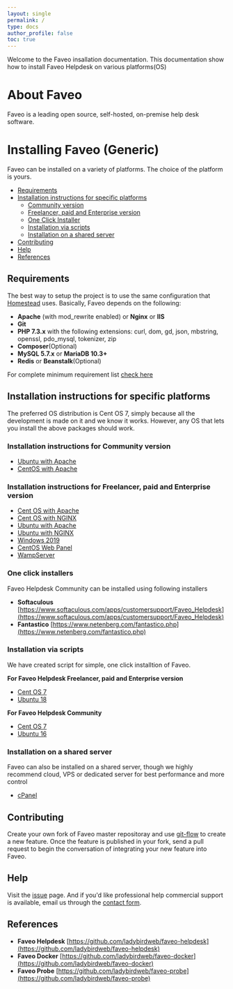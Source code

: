 ```yaml
---
layout: single
permalink: /
type: docs
author_profile: false
toc: true
---
```


Welcome to the Faveo insallation documentation.
This documentation show how to install Faveo Helpdesk on various platforms(OS)

# About Faveo
Faveo is a leading open source, self-hosted, on-premise help desk software. 


# Installing Faveo (Generic) <!-- omit in toc -->

Faveo can be installed on a variety of platforms. The choice of the platform is yours.

- [Requirements](#requirements)
- [Installation instructions for specific platforms](#installation-instructions-for-specific-platforms)
  - [Community version](#markdown-generic-linux-instructions)
  - [Freelancer, paid and Enterprise version](#markdown-generic-linux-instructions-enterprise)
  - [One Click Installer](#markdown-one-click-installer)
  - [Installation via scripts](#markdown-script-installer)
  - [Installation on a shared server](#markdown-shared-sever)
- [Contributing](#markdown-contributing)
- [Help](#markdown-help)
- [References](#markdown-references)

<a id="markdown-requirements" name="requirements"></a>
## Requirements

The best way to setup the project is to use the same configuration that [Homestead](https://laravel.com/docs/homestead) uses. Basically, Faveo depends on the following:

-   **Apache** (with mod_rewrite enabled) or **Nginx** or **IIS**
-   **Git**
-   **PHP 7.3.x** with the following extensions: curl, dom, gd, json, mbstring, openssl, pdo_mysql, tokenizer, zip
-   **Composer**(Optional)
-   **MySQL 5.7.x** or **MariaDB 10.3+**
-   **Redis** or **Beanstalk**(Optional)

For complete minimum requirement list [check here](/docs/system-requirement/requirement)


<a id="markdown-installation-instructions-for-specific-platforms" name="installation-instructions-for-specific-platforms"></a>
## Installation instructions for specific platforms

The preferred OS distribution is Cent OS 7, simply because all the development is made on it and we know it works. However, any OS that lets you install the above packages should work.

<a id="markdown-generic-linux-instructions" name="generic-linux-instructions"></a>
### Installation instructions for Community version
* [Ubuntu with Apache](/docs/installation/providers/community/ubuntu-apache)
* [CentOS with Apache](/docs/installation/providers/community/centos-apache)

<a id="markdown-generic-linux-instructions-enterprise" name="generic-linux-instructions-enterprise"></a>
### Installation instructions for Freelancer, paid and Enterprise version
* [Cent OS with Apache](/docs/installation/providers/enterprise/centos-apache)
* [Cent OS with NGINX](/docs/installation/providers/enterprise/centos-nginx)
* [Ubuntu with Apache](/docs/installation/providers/enterprise/ubuntu-apache)
* [Ubuntu with NGINX](/docs/installation/providers/enterprise/ubuntu-nginx)
* [Windows 2019](/docs/installation/providers/enterprise/windows)
* [CentOS Web Panel](/docs/installation/providers/enterprise/centos-web-panel)
* [WampServer](/docs/installation/providers/enterprise/wamp)

<a id="markdown-one-click-installer" name="markdown-one-click-installer"></a>
### One click installers 

Faveo Helpdesk Community can be installed using following installers
- **Softaculous** [https://www.softaculous.com/apps/customersupport/Faveo_Helpdesk](https://www.softaculous.com/apps/customersupport/Faveo_Helpdesk)
- **Fantastico** [https://www.netenberg.com/fantastico.php](https://www.netenberg.com/fantastico.php)

<a id="markdown-script-installer" name="markdown-script-installer"></a>
### Installation via scripts 
We have created script for simple, one click installtion of Faveo.

**For Faveo Helpdesk Freelancer, paid and Enterprise version**

* [Cent OS 7](/installation-scripts/helpdesk/centos7)
* [Ubuntu 18](/installation-scripts/helpdesk/ubuntu18)

**For Faveo Helpdesk Community**
* [Cent OS 7](/installation-scripts/helpdesk-community/centos7)
* [Ubuntu 16](/installation-scripts/helpdesk-community/ubuntu16)

<a id="markdown-shared-sever" name="markdown-shared-sever"></a>
### Installation on a shared server

Faveo can also be installed on a shared server, though we highly recommend cloud, VPS or dedicated server for best performance and more control
* [cPanel](/docs/installation/providers/community/cpanel)

<a id="markdown-contributing" name="markdown-contributing"></a>
## Contributing

Create your own fork of Faveo master repositoray and use [git-flow](https://github.com/nvie/gitflow) to create a new feature. Once the feature is published in your fork, send a pull request to begin the conversation of integrating your new feature into Faveo.

<a id="markdown-help" name="markdown-help"></a>
## Help

Visit the [issue](https://github.com/ladybirdweb/issues) page. And if you'd like professional help commercial support is available, email us through the [contact form](http://www.faveohelpdesk.com/contact-us/).

<a id="markdown-references" name="markdown-references"></a>
## References

- **Faveo Helpdesk** [https://github.com/ladybirdweb/faveo-helpdesk](https://github.com/ladybirdweb/faveo-helpdesk)
- **Faveo Docker** [https://github.com/ladybirdweb/faveo-docker](https://github.com/ladybirdweb/faveo-docker)
- **Faveo Probe** [https://github.com/ladybirdweb/faveo-probe](https://github.com/ladybirdweb/faveo-probe)

